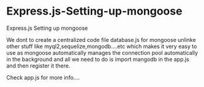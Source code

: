 # Express.js-Setting-up-mongoose
Express.js Setting up mongoose

We dont to create a centralized code file database.js for mongoose unlinke other stuff like myql2,sequelize,mongodb....etc which makes it very easy to use as mongoose automatically manages the connection pool automatically in the background and all we need to do is import mangodb in the app.js and then register it there.

Check app.js for more info....
